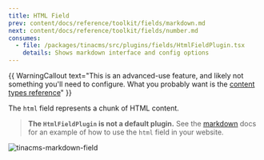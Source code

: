 ```yaml
---
title: HTML Field
prev: content/docs/reference/toolkit/fields/markdown.md
next: content/docs/reference/toolkit/fields/number.md
consumes:
  - file: /packages/tinacms/src/plugins/fields/HtmlFieldPlugin.tsx
    details: Shows markdown interface and config options
---
```


{{ WarningCallout text="This is an advanced-use feature, and likely not something you'll need to configure. What you probably want is the [content types reference](/docs/reference/types/)" }}

The `html` field represents a chunk of HTML content.

> **The `HtmlFieldPlugin` is not a default plugin.** See the [markdown](/docs/editing/markdown/#registering-the-field-plugins) docs for an example of how to use the `html` field in your website.

![tinacms-markdown-field](/img/fields/markdown.png)
